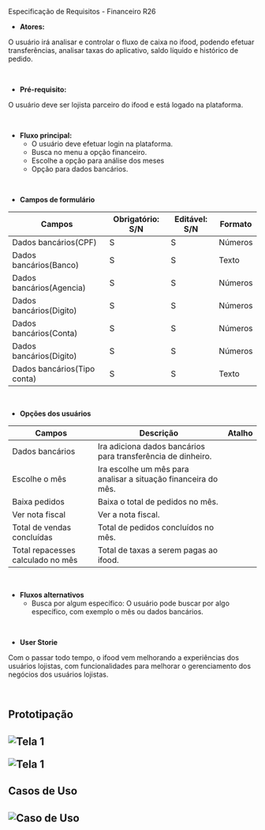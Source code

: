 ﻿Especificação de Requisitos - Financeiro R26

- **Atores:**

O usuário irá analisar e controlar o fluxo de caixa no ifood, podendo efetuar transferências, analisar taxas do aplicativo, saldo líquido e histórico de pedido.

&nbsp;
- **Pré-requisito:**

O usuário deve ser lojista parceiro do ifood e está logado na plataforma.

&nbsp;
- **Fluxo principal:**
  - O usuário deve efetuar login na plataforma.
  - Busca no menu a opção financeiro.
  - Escolhe a opção para análise dos meses 
  - Opção para  dados bancários.

&nbsp;
- **Campos de formulário**

|Campos|Obrigatório: S/N|Editável: S/N|Formato|
| - | - | - | - |
|Dados bancários(CPF)|S|S|Números|
|Dados bancários(Banco)|S|S|Texto|
|Dados bancários(Agencia)|S|S|Números|
|Dados bancários(Digito)|S|S|Números|
|Dados bancários(Conta)|S|S|Números|
|Dados bancários(Digito)|S|S|Números|
|Dados bancários(Tipo conta)|S|S|Texto|

&nbsp;
- **Opções dos usuários**

|Campos|Descrição|Atalho|
| - | - | - |
|Dados bancários|Ira adiciona dados bancários para transferência de dinheiro.||
|Escolhe o mês|Ira escolhe um mês para analisar a situação financeira do mês.||
|Baixa pedidos|Baixa o total de pedidos no mês.||
|Ver nota fiscal|Ver a nota fiscal.||
|Total de vendas concluídas|Total de pedidos concluídos no mês.||
|Total repacesses calculado no mês|Total de taxas a serem pagas ao ifood.||

&nbsp;
- **Fluxos alternativos**
  - Busca por algum específico: 
    O usuário pode buscar por algo específico, com exemplo o mês ou dados bancários.
    
&nbsp;
- **User Storie**

Com o passar todo tempo, o ifood vem melhorando a experiências dos usuários lojistas, com funcionalidades para melhorar o gerenciamento dos negócios dos usuários lojistas.

&nbsp;
<h2>Prototipação <h2/>

![Tela 1](https://imgur.com/BoQchqm.jpg)

![Tela 1](https://imgur.com/zCSEioT.jpg)

<h2>Casos de Uso<h2/>

![Caso de Uso](https://imgur.com/QehnPOr.jpg)
